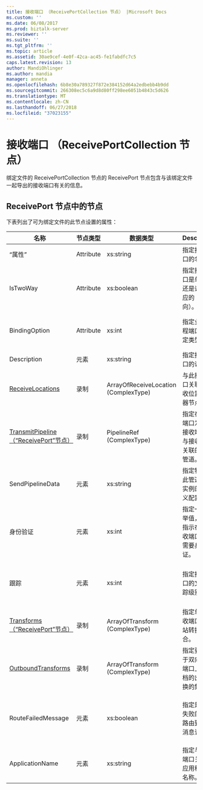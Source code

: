 ```yaml
---
title: 接收端口 （ReceivePortCollection 节点） |Microsoft Docs
ms.custom: ''
ms.date: 06/08/2017
ms.prod: biztalk-server
ms.reviewer: ''
ms.suite: ''
ms.tgt_pltfrm: ''
ms.topic: article
ms.assetid: 30ae9cef-4e0f-42ca-ac45-fe1fabdfc7c5
caps.latest.revision: 13
author: MandiOhlinger
ms.author: mandia
manager: anneta
ms.openlocfilehash: 6b8e30a789327f872e384152d64a2edbebb4b9dd
ms.sourcegitcommit: 266308ec5c6a9d8d80ff298ee6051b4843c5d626
ms.translationtype: MT
ms.contentlocale: zh-CN
ms.lasthandoff: 06/27/2018
ms.locfileid: "37023155"
---
```

# <a name="receiveport-receiveportcollection-node"></a>接收端口 （ReceivePortCollection 节点）
绑定文件的 ReceivePortCollection 节点的 ReceivePort 节点包含与该绑定文件一起导出的接收端口有关的信息。  

## <a name="nodes-in-the-receiveport-node"></a>ReceivePort 节点中的节点  
 下表列出了可为绑定文件的此节点设置的属性：  


|                                      **名称**                                       | **节点类型** |            **数据类型**             |                                               **Description**                                               | **限制** |                                                                                                 **注释**                                                                                                  |
|-------------------------------------------------------------------------------------|---------------|--------------------------------------|-------------------------------------------------------------------------------------------------------------|------------------|---------------------------------------------------------------------------------------------------------------------------------------------------------------------------------------------------------------|
|                                        “属性”                                         |   Attribute   |              xs:string               |                                   指定接收端口的名称。                                   |   可选   |                                                                                             默认值：空                                                                                              |
|                                      IsTwoWay                                       |   Attribute   |              xs:boolean              |               指定接收端口是单向的还是请求-响应的（双向）。               |     Required     |      默认值：无<br /><br /> 在可能的值为**MSBTS_SendPort.IsTwoWay 属性 (WMI)** [!INCLUDE[ui-guidance-developers-reference](../includes/ui-guidance-developers-reference.md)]      |
|                                    BindingOption                                    |   Attribute   |                xs:int                |                          指定业务流程端口的绑定类型。                          |     Required     |                                             默认值：无<br /><br /> 可能的值位于**Microsoft.BizTalk.ExplorerOM.BindingType**枚举。                                              |
|                                     Description                                     |    元素    |              xs:string               |                                指定接收端口的说明。                                |     Required     |                                                                                             默认值：空                                                                                              |
|          [ReceiveLocations](../core/receivelocations-receiveport-node.md)           |    录制     | ArrayOfReceiveLocation (ComplexType) |                 与此接收端口关联的接收位置的容器节点。                 |  不是必需的。   |                                                                                              默认值：无                                                                                              |
| [TransmitPipeline（“ReceivePort”节点）](../core/transmitpipeline-receiveport-node.md) |    录制     |      PipelineRef (ComplexType)       | 指定在接收端口为双向接收端口时与接收端口关联的发送管道。 |   可选   |                                                                                              默认值：无                                                                                              |
|                                  SendPipelineData                                   |    元素    |              xs:string               |         指定特定于此管道使用实例的自定义配置。          |   可选   |                                                                                             默认值： 空。                                                                                             |
|                                   身份验证                                    |    元素    |                xs:int                |      指定一个枚举值，该值指示在此接收端口是否需要身份验证。       |     Required     |                                          默认值：无<br /><br /> 可能的值位于**Microsoft.BizTalk.ExplorerOM.AuthenticationType**枚举。                                          |
|                                      跟踪                                       |    元素    |                xs:int                |                        指定接收端口的文档跟踪级别。                        |     Required     |                                            默认值：无<br /><br /> 可能的值位于**Microsoft.BizTalk.ExplorerOM.TrackingTypes**枚举。                                             |
|       [Transforms（“ReceivePort”节点）](../core/transforms-receiveport-node.md)       |    录制     |    ArrayOfTransform (ComplexType)    |                  指定单向接收端口的入站转换的集合。                  |   可选   |                                                                                              默认值：无                                                                                              |
|        [OutboundTransforms](../core/outboundtransforms-receiveport-node.md)         |    录制     |    ArrayOfTransform (ComplexType)    |       指定要应用于双向接收端口上的文档的出站转换的集合       |   可选   |                                                                                              默认值：无                                                                                              |
|                                 RouteFailedMessage                                  |    元素    |              xs:boolean              |             指定是否将失败的消息路由到失败消息订户。              |     Required     | 默认值：无<br /><br /> 在可能的值为**MSBTS_SendPort.RouteFailedMessage 属性 (WMI)** [!INCLUDE[ui-guidance-developers-reference](../includes/ui-guidance-developers-reference.md)] |
|                                   ApplicationName                                   |    元素    |              xs:string               |                   指定与接收端口关联的应用程序的名称。                   |     Required     |           默认值：空<br /><br /> 在可能的值为**ISSOMapping 接口 (COM)** [!INCLUDE[ui-guidance-developers-reference](../includes/ui-guidance-developers-reference.md)]           |

